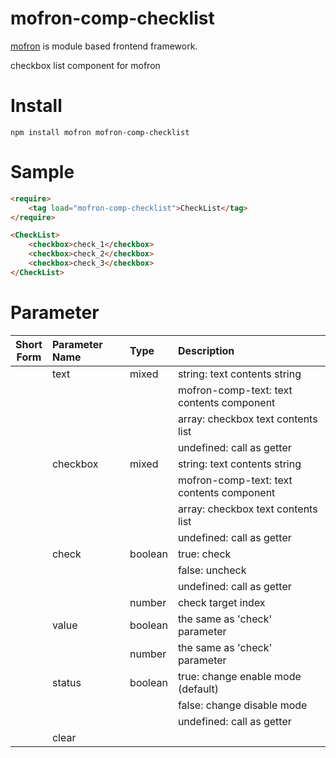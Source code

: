 # mofron-comp-checklist
[mofron](https://mofron.github.io/mofron/) is module based frontend framework.

checkbox list component for mofron


# Install
```
npm install mofron mofron-comp-checklist
```

# Sample
```html
<require>
    <tag load="mofron-comp-checklist">CheckList</tag>
</require>

<CheckList>
    <checkbox>check_1</checkbox>
    <checkbox>check_2</checkbox>
    <checkbox>check_3</checkbox>
</CheckList>
```

# Parameter

| Short<br>Form | Parameter Name | Type | Description |
|:-------------:|:---------------|:-----|:------------|
| | text | mixed | string: text contents string |
| | | | mofron-comp-text: text contents component |
| | | | array: checkbox text contents list |
| | | | undefined: call as getter |
| | checkbox | mixed | string: text contents string |
| | | | mofron-comp-text: text contents component |
| | | | array: checkbox text contents list |
| | | | undefined: call as getter |
| | check | boolean | true: check |
| | | | false: uncheck |
| | | | undefined: call as getter |
| | | number | check target index |
| | value | boolean | the same as 'check' parameter |
| | | number | the same as 'check' parameter |
| | status | boolean | true: change enable mode (default) |
| | | | false: change disable mode |
| | | | undefined: call as getter |
| | clear | ||

